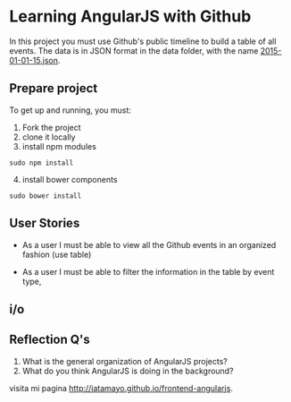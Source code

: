 # Learning AngularJS with Github
In this project you must use Github's public timeline to build a table of all events.
The data is in JSON format in the data folder, with the name [2015-01-01-15.json](data/2015-01-01-15.json).


## Prepare project
To get up and running, you must:
1. Fork the project
2. clone it locally
3. install npm modules
```{shell}
sudo npm install
```
4. install bower components
```{shell}
sudo bower install
```


## User Stories
- As a user I must be able to view all the Github events in an organized fashion (use table)

- As a user I must be able to filter the information in the table by event type,


## i/o



## Reflection Q's
1. What is the general organization of AngularJS projects?
2. What do you think AngularJS is doing in the background?

visita mi pagina http://jatamayo.github.io/frontend-angularjs.
